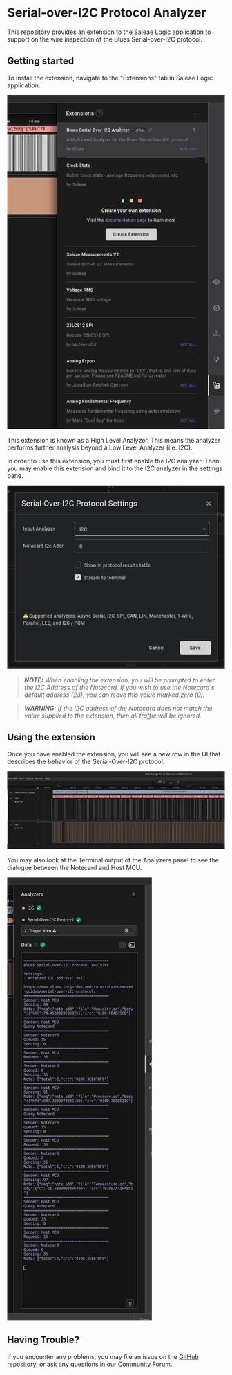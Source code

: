Serial-over-I2C Protocol Analyzer
=================================

This repository provides an extension to the Saleae Logic application to support on the wire inspection of the Blues Serial-over-I2C protocol.

Getting started
---------------

To install the extension, navigate to the "Extensions" tab in Saleae Logic application.

![Extensions Tab](images/extensions_tab.png)

This extension is known as a High Level Analyzer. This means the analyzer performs further analysis beyond a Low Level Analyzer (i.e. I2C).

In order to use this extension, you must first enable the I2C analyzer. Then you may enable this extension and bind it to the I2C analyzer in the settings pane.

![Settings Pane](images/settings_pane.png)

> _**NOTE:** When enabling the extension, you will be prompted to enter the I2C Address of the Notecard. If you wish to use the Notecard's default address (23), you can leave this value marked zero (0)._

> _**WARNING:** If the I2C address of the Notecard does not match the value supplied to the extension, then all traffic will be ignored._

Using the extension
-------------------

Once you have enabled the extension, you will see a new row in the UI that describes the behavior of the Serial-Over-I2C protocol.

![Analyzer Time Graph](images/analyzer_time_graph.png)

You may also look at the Terminal output of the Analyzers panel to see the dialogue between the Notecard and Host MCU.

![Terminal Output](images/analyzers_pane.png)

Having Trouble?
---------------

If you encounter any problems, you may file an issue on the [GitHub repository](https://github.com/blues/saleae-logic-extension.git), or ask any questions in our [Community Forum](https://discuss.blues.com/).
